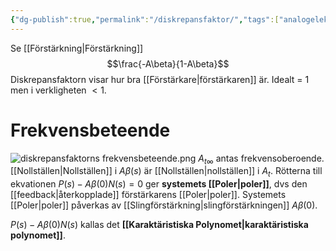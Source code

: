 ```yaml
---
{"dg-publish":true,"permalink":"/diskrepansfaktor/","tags":["analogelektronik"]}
---
```


 Se [[Förstärkning\|Förstärkning]]
 $$\frac{-A\beta}{1-A\beta}$$
Diskrepansfaktorn visar hur bra [[Förstärkare\|förstärkaren]] är. Idealt = 1 men i verkligheten $<1$.

# Frekvensbeteende
![diskrepansfaktorns frekvensbeteende.png](/img/user/images/diskrepansfaktorns%20frekvensbeteende.png)
$A_{t\infty}$ antas frekvensoberoende. [[Nollställen\|Nollställen]] i $A \beta(s)$ är [[Nollställen\|nollställen]] i $A_{t}$. Rötterna till ekvationen  $P(s)-A \beta(0)N(s)=0$ ger **systemets [[Poler\|poler]]**, dvs den [[feedback\|återkopplade]] förstärkarens [[Poler\|poler]]. Systemets [[Poler\|poler]] påverkas av [[Slingförstärkning\|slingförstärkningen]] $A \beta(0)$.

$P(s)-A \beta(0)N(s)$ kallas det **[[Karaktäristiska Polynomet\|karaktäristiska polynomet]]**.

